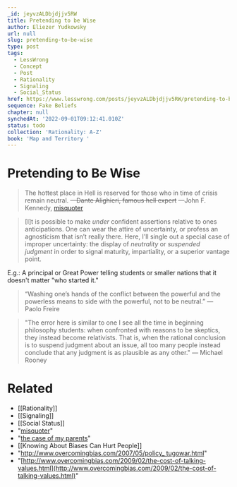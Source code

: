 ```yaml
---
_id: jeyvzALDbjdjjv5RW
title: Pretending to be Wise
author: Eliezer Yudkowsky
url: null
slug: pretending-to-be-wise
type: post
tags:
  - LessWrong
  - Concept
  - Post
  - Rationality
  - Signaling
  - Social_Status
href: https://www.lesswrong.com/posts/jeyvzALDbjdjjv5RW/pretending-to-be-wise
sequence: Fake Beliefs
chapter: null
synchedAt: '2022-09-01T09:12:41.010Z'
status: todo
collection: 'Rationality: A-Z'
book: 'Map and Territory '
---
```


# Pretending to Be Wise
> The hottest place in Hell is reserved for those who in time of crisis remain neutral.
  —~~Dante Alighieri, famous hell expert~~
  —John F. Kennedy, [misquoter](http://www.bartleby.com/73/1211.html)


> [I]t is possible to make _under_ confident assertions relative to ones anticipations. One can wear the attire of uncertainty, or profess an agnosticism that isn’t really there. Here, I'll single out a special case of improper uncertainty: the display of _neutrality_ or _suspended judgment_ in order to signal maturity, impartiality, or a superior vantage point.

E.g.: A principal or Great Power telling students or smaller nations that it doesn't matter "who started it."

> “Washing one’s hands of the conflict between the powerful and the powerless means to side with the powerful, not to be neutral.” — Paolo Freire

> "The error here is similar to one I see all the time in beginning philosophy students: when confronted with reasons to be skeptics, they instead become relativists. That is, when the rational conclusion is to suspend judgment about an issue, all too many people instead conclude that any judgment is as plausible as any other." — Michael Rooney



# Related

- [[Rationality]]
- [[Signaling]]
- [[Social Status]]
- "[misquoter](http://www.bartleby.com/73/1211.html)"
- "[the case of my parents](http://lesswrong.com/lw/yo/against_maturity/)"
- [[Knowing About Biases Can Hurt People]]
- "[http://www.overcomingbias.com/2007/05/policy_ tugowar.html](http://www.overcomingbias.com/2007/05/policy_tugowar.html)"
- "[http://www.overcomingbias.com/2009/02/the-cost-of-talking-values.html](http://www.overcomingbias.com/2009/02/the-cost-of-talking-values.html)"